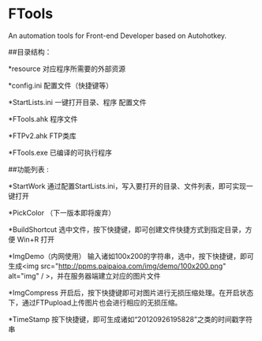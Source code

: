 FTools
===
An automation tools for Front-end Developer based on Autohotkey.

##目录结构：

*resource
对应程序所需要的外部资源

*config.ini	
配置文件（快捷键等）

*StartLists.ini
一键打开目录、程序 配置文件

*FTools.ahk
程序文件

*FTPv2.ahk
FTP类库

*FTools.exe
已编译的可执行程序

##功能列表 :

*StartWork
通过配置StartLists.ini，写入要打开的目录、文件列表，即可实现一键打开

*PickColor
（下一版本即将废弃）

*BuildShortcut
选中文件，按下快捷键，即可创建文件快捷方式到指定目录，方便 Win+R 打开

*ImgDemo（内网使用）
输入诸如100x200的字符串，选中，按下快捷键，即可生成<img src="http://ppms.paipaioa.com/img/demo/100x200.png" alt="img" / >，并在服务器端建立对应的图片文件

*ImgCompress
开启后，按下快捷键即可对图片进行无损压缩处理。在开启状态下，通过FTPupload上传图片也会进行相应的无损压缩。

*TimeStamp
按下快捷键，即可生成诸如“20120926195828”之类的时间戳字符串


	